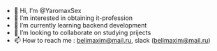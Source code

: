 - 👋 Hi, I’m @YaromaxSex
- 👀 I’m interested in obtaining it-profession
- 🌱 I’m currently learning backend development
- 💞️ I’m looking to collaborate on studying prijects
- 📫 How to reach me : belimaxim@mail.ru, slack (belimaxim@mail.ru)

<!---
YaromaxSex/YaromaxSex is a ✨ special ✨ repository because its `README.md` (this file) appears on your GitHub profile.
You can click the Preview link to take a look at your changes.
--->

